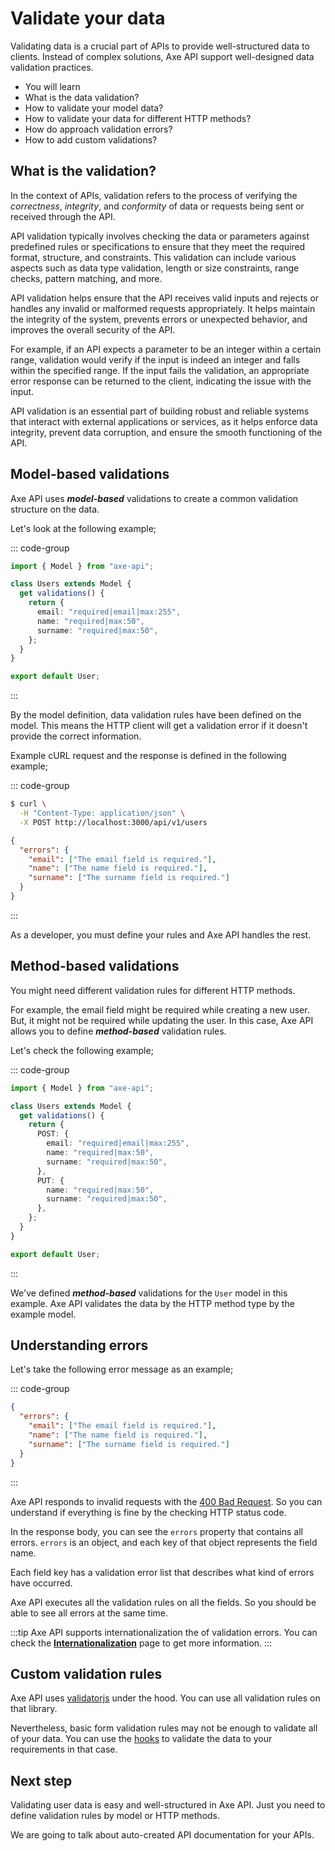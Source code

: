 # Validate your data

<p class="description">
Validating data is a crucial part of APIs to provide well-structured data to clients. Instead of complex solutions, Axe API support well-designed data validation practices.
</p>

<ul class="intro">
  <li>You will learn</li>
  <li>What is the data validation?</li>
  <li>How to validate your model data?</li>
  <li>How to validate your data for different HTTP methods?</li>
  <li>How do approach validation errors?</li>
  <li>How to add custom validations?</li>
</ul>

## What is the validation?

In the context of APIs, validation refers to the process of verifying the _correctness_, _integrity_, and _conformity_ of data or requests being sent or received through the API.

API validation typically involves checking the data or parameters against predefined rules or specifications to ensure that they meet the required format, structure, and constraints. This validation can include various aspects such as data type validation, length or size constraints, range checks, pattern matching, and more.

API validation helps ensure that the API receives valid inputs and rejects or handles any invalid or malformed requests appropriately. It helps maintain the integrity of the system, prevents errors or unexpected behavior, and improves the overall security of the API.

For example, if an API expects a parameter to be an integer within a certain range, validation would verify if the input is indeed an integer and falls within the specified range. If the input fails the validation, an appropriate error response can be returned to the client, indicating the issue with the input.

API validation is an essential part of building robust and reliable systems that interact with external applications or services, as it helps enforce data integrity, prevent data corruption, and ensure the smooth functioning of the API.

## Model-based validations

Axe API uses **_model-based_** validations to create a common validation structure on the data.

Let's look at the following example;

::: code-group

```ts {4-10} [User.ts]
import { Model } from "axe-api";

class Users extends Model {
  get validations() {
    return {
      email: "required|email|max:255",
      name: "required|max:50",
      surname: "required|max:50",
    };
  }
}

export default User;
```

:::

By the model definition, data validation rules have been defined on the model. This means the HTTP client will get a validation error if it doesn't provide the correct information.

Example cURL request and the response is defined in the following example;

::: code-group

```bash [cURL]
$ curl \
  -H "Content-Type: application/json" \
  -X POST http://localhost:3000/api/v1/users
```

```json [HTTP Response]
{
  "errors": {
    "email": ["The email field is required."],
    "name": ["The name field is required."],
    "surname": ["The surname field is required."]
  }
}
```

:::

As a developer, you must define your rules and Axe API handles the rest.

## Method-based validations

You might need different validation rules for different HTTP methods.

For example, the email field might be required while creating a new user. But, it might not be required while updating the user. In this case, Axe API allows you to define **_method-based_** validation rules.

Let's check the following example;

::: code-group

```ts {6-10} [User.ts]
import { Model } from "axe-api";

class Users extends Model {
  get validations() {
    return {
      POST: {
        email: "required|email|max:255",
        name: "required|max:50",
        surname: "required|max:50",
      },
      PUT: {
        name: "required|max:50",
        surname: "required|max:50",
      },
    };
  }
}

export default User;
```

:::

We've defined **_method-based_** validations for the `User` model in this example. Axe API validates the data by the HTTP method type by the example model.

## Understanding errors

Let's take the following error message as an example;

::: code-group

```json [HTTP Response]
{
  "errors": {
    "email": ["The email field is required."],
    "name": ["The name field is required."],
    "surname": ["The surname field is required."]
  }
}
```

:::

Axe API responds to invalid requests with the [400 Bad Request](https://developer.mozilla.org/en-US/docs/Web/HTTP/Status/400). So you can understand if everything is fine by the checking HTTP status code.

In the response body, you can see the `errors` property that contains all errors. `errors` is an object, and each key of that object represents the field name.

Each field key has a validation error list that describes what kind of errors have occurred.

Axe API executes all the validation rules on all the fields. So you should be able to see all errors at the same time.

:::tip
Axe API supports internationalization the of validation errors. You can check the **[Internationalization](/learn/i18n)** page to get more information.
:::

## Custom validation rules

Axe API uses [validatorjs](https://github.com/mikeerickson/validatorjs) under the hood. You can use all validation rules on that library.

Nevertheless, basic form validation rules may not be enough to validate all of your data. You can use the [hooks](/learn/custom-logic) to validate the data to your requirements in that case.

## Next step

Validating user data is easy and well-structured in Axe API. Just you need to define validation rules by model or HTTP methods.

We are going to talk about auto-created API documentation for your APIs.
